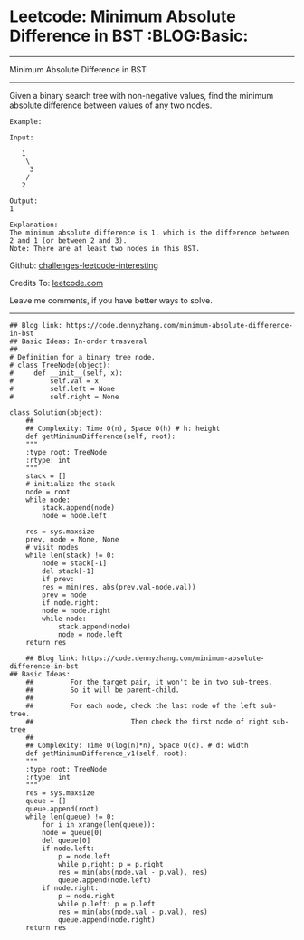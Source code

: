 
# Leetcode: Minimum Absolute Difference in BST     :BLOG:Basic:

---

Minimum Absolute Difference in BST  

---

Given a binary search tree with non-negative values, find the minimum absolute difference between values of any two nodes.  

    Example:
    
    Input:
    
       1
        \
         3
        /
       2
    
    Output:
    1
    
    Explanation:
    The minimum absolute difference is 1, which is the difference between 2 and 1 (or between 2 and 3).
    Note: There are at least two nodes in this BST.

Github: [challenges-leetcode-interesting](https://github.com/DennyZhang/challenges-leetcode-interesting/tree/master/problems/minimum-absolute-difference-in-bst)  

Credits To: [leetcode.com](https://leetcode.com/problems/minimum-absolute-difference-in-bst/description/)  

Leave me comments, if you have better ways to solve.  

---

    ## Blog link: https://code.dennyzhang.com/minimum-absolute-difference-in-bst
    ## Basic Ideas: In-order trasveral
    ##
    # Definition for a binary tree node.
    # class TreeNode(object):
    #     def __init__(self, x):
    #         self.val = x
    #         self.left = None
    #         self.right = None
    
    class Solution(object):
        ##
        ## Complexity: Time O(n), Space O(h) # h: height
        def getMinimumDifference(self, root):
    	"""
    	:type root: TreeNode
    	:rtype: int
    	"""
    	stack = []
    	# initialize the stack
    	node = root
    	while node:
    	    stack.append(node)
    	    node = node.left
    
    	res = sys.maxsize
    	prev, node = None, None
    	# visit nodes
    	while len(stack) != 0:
    	    node = stack[-1]
    	    del stack[-1]
    	    if prev:
    		res = min(res, abs(prev.val-node.val))
    	    prev = node
    	    if node.right:
    		node = node.right
    		while node:
    		    stack.append(node)
    		    node = node.left
    	return res
    
        ## Blog link: https://code.dennyzhang.com/minimum-absolute-difference-in-bst
    ## Basic Ideas:
        ##         For the target pair, it won't be in two sub-trees.
        ##         So it will be parent-child.
        ##
        ##         For each node, check the last node of the left sub-tree.
        ##                        Then check the first node of right sub-tree
        ##
        ## Complexity: Time O(log(n)*n), Space O(d). # d: width
        def getMinimumDifference_v1(self, root):
    	"""
    	:type root: TreeNode
    	:rtype: int
    	"""
    	res = sys.maxsize
    	queue = []
    	queue.append(root)
    	while len(queue) != 0:
    	    for i in xrange(len(queue)):
    		node = queue[0]
    		del queue[0]
    		if node.left:
    		    p = node.left
    		    while p.right: p = p.right
    		    res = min(abs(node.val - p.val), res)
    		    queue.append(node.left)
    		if node.right:
    		    p = node.right
    		    while p.left: p = p.left
    		    res = min(abs(node.val - p.val), res)
    		    queue.append(node.right)
    	return res

